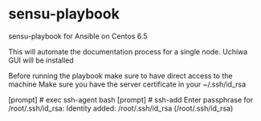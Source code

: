 sensu-playbook
==============

sensu-playbook for Ansible on Centos 6.5

This will automate the documentation process for a single node.
Uchiwa GUI will be installed

Before running the playbook make sure to have direct access to the machine
Make sure you have the server certificate in your ~/.ssh/id_rsa

[prompt] # exec ssh-agent bash
[prompt] # ssh-add
Enter passphrase for /root/.ssh/id_rsa:
Identity added: /root/.ssh/id_rsa (/root/.ssh/id_rsa)
